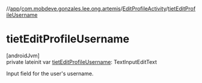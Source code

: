 //[app](../../../index.md)/[com.mobdeve.gonzales.lee.ong.artemis](../index.md)/[EditProfileActivity](index.md)/[tietEditProfileUsername](tiet-edit-profile-username.md)

# tietEditProfileUsername

[androidJvm]\
private lateinit var [tietEditProfileUsername](tiet-edit-profile-username.md): TextInputEditText

Input field for the user's username.
